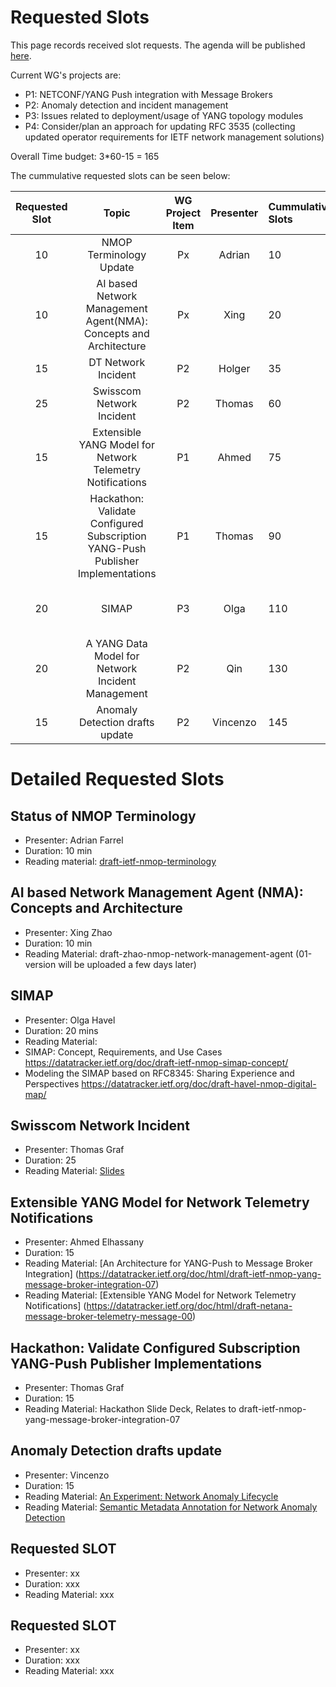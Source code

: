 # Requested Slots

This page records received slot requests. The agenda will be published [here](https://github.com/ietf-wg-nmop/IETF-Meetings/blob/main/122/agenda.md).

Current WG's projects are:

* P1: NETCONF/YANG Push integration with Message Brokers
* P2: Anomaly detection and incident management
* P3: Issues related to deployment/usage of YANG topology modules
* P4: Consider/plan an approach for updating RFC 3535 (collecting updated operator requirements for IETF network management solutions)

Overall Time budget: 3*60-15 = 165

The cummulative requested slots can be seen below:

| Requested Slot| Topic                                   | WG Project Item| Presenter | Cummulative Slots   | In Person   | Granted Status|
|:-------------:|:-----------------------------------------------------------------:|:-----:|:-----:|:----------------|:--------|:--------|
| 10            | NMOP Terminology Update                                           | Px | Adrian | 10    |  | OK   |
| 10            | AI based Network Management Agent(NMA): Concepts and Architecture | Px | Xing | 20    | Yes|  NOK  |
| 15            | DT Network Incident                                               | P2  | Holger | 35    | Yes| OK   |
| 25            | Swisscom Network Incident                                         | P2  | Thomas | 60    | Yes| OK   |
| 15            | Extensible YANG Model for Network Telemetry Notifications         | P1  | Ahmed | 75    | No | OK   |
| 15            | Hackathon: Validate Configured Subscription YANG-Push Publisher Implementations | P1  | Thomas | 90   | Yes| OK   |
| 20            | SIMAP                                                             | P3  | Olga | 110   | Yes| OK (focus on the adopted spec)  |
| 20            | A YANG Data Model for Network Incident Management                 | P2  | Qin  | 130   | Yes |OK |
| 15            | Anomaly Detection drafts update                                   | P2  | Vincenzo  | 145   | No |OK (focus on integration)|


# Detailed Requested Slots

## Status of NMOP Terminology

* Presenter: 	Adrian Farrel 
* Duration: 10 min
* Reading material: [draft-ietf-nmop-terminology](https://datatracker.ietf.org/doc/draft-ietf-nmop-terminology/)

## AI based Network Management Agent (NMA): Concepts and Architecture

 * Presenter: Xing Zhao
 * Duration: 10 min
 * Reading Material: draft-zhao-nmop-network-management-agent (01-version will be uploaded a few days later)

## SIMAP

 * Presenter: Olga Havel
 * Duration: 20 mins
 * Reading Material:
  * SIMAP: Concept, Requirements, and Use Cases https://datatracker.ietf.org/doc/draft-ietf-nmop-simap-concept/
  * Modeling the SIMAP based on RFC8345: Sharing Experience and Perspectives https://datatracker.ietf.org/doc/draft-havel-nmop-digital-map/

## Swisscom Network Incident

 * Presenter: Thomas Graf
 * Duration: 25
 * Reading Material: [Slides](https://github.com/network-analytics/ietf-network-analytics-document-status/blob/main/122/NMOP/nmop-interim-swisscom-network-analytics-network-incident-postmortem.pdf)

## Extensible YANG Model for Network Telemetry Notifications

 * Presenter: Ahmed Elhassany
 * Duration: 15
 * Reading Material: [An Architecture for YANG-Push to Message Broker Integration] (https://datatracker.ietf.org/doc/html/draft-ietf-nmop-yang-message-broker-integration-07)
 * Reading Material: [Extensible YANG Model for Network Telemetry Notifications] (https://datatracker.ietf.org/doc/html/draft-netana-message-broker-telemetry-message-00)

## Hackathon: Validate Configured Subscription YANG-Push Publisher Implementations

* Presenter: Thomas Graf
* Duration: 15
* Reading Material: Hackathon Slide Deck, Relates to draft-ietf-nmop-yang-message-broker-integration-07

## Anomaly Detection drafts update

 * Presenter: Vincenzo
 * Duration: 15
 * Reading Material: [An Experiment: Network Anomaly Lifecycle](https://datatracker.ietf.org/doc/draft-ietf-nmop-network-anomaly-lifecycle/)
 * Reading Material: [Semantic Metadata Annotation for Network Anomaly Detection](https://datatracker.ietf.org/doc/draft-ietf-nmop-network-anomaly-semantics/)

## Requested SLOT

 * Presenter: xx
 * Duration: xxx
 * Reading Material: xxx

## Requested SLOT

 * Presenter: xx
 * Duration: xxx
 * Reading Material: xxx
